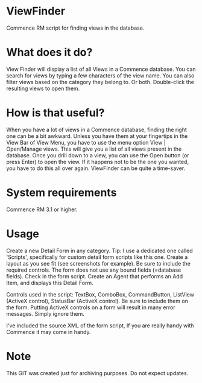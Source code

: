 # ViewFinder
Commence RM script for finding views in the database.

# What does it do?
View Finder will display a list of all Views in a Commence database. You can search for views by typing a few characters of the view name. You can also filter views based on the category they belong to. Or both. Double-click the resulting views to open them.

# How is that useful?
When you have a lot of views in a Commence database, finding the right one can be a bit awkward. Unless you have them at your fingertips in the View Bar of View Menu, you have to use the menu option View | Open/Manage views. This will give you a list of all views present in the database. Once you drill down to a view, you can use the Open button (or press Enter) to open the view. If it happens not to be the one you wanted, you have to do this all over again. ViewFinder can be quite a time-saver.

# System requirements
Commence RM 3.1 or higher.

# Usage
Create a new Detail Form in any category. Tip: I use a dedicated one called 'Scripts', specifically for custom detail form scripts like this one. Create a layout as you see fit (see screenshots for example). Be sure to include the required controls. The form does not use any bound fields (=database fields). Check in the form script. Create an Agent that performs an Add Item, and displays this Detail Form.

Controls used in the script: TextBox, ComboBox, CommandButton, ListView (ActiveX control), StatusBar (ActiveX control). Be sure to include them on the form. Putting ActiveX controls on a form will result in many error messages. Simply ignore them.

I've included the source XML of the form script, If you are really handy with Commence it may come in handy.

# Note
This GIT was created just for archiving purposes. Do not expect updates.
